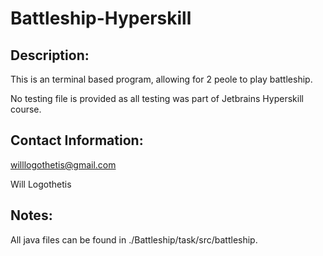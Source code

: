 # Battleship-Hyperskill

## Description:
This is an terminal based program, allowing for 2 peole to play battleship. 

No testing file is provided as all testing was part of Jetbrains Hyperskill course.

## Contact Information: 

willlogothetis@gmail.com

Will Logothetis

## Notes:

All java files can be found in ./Battleship/task/src/battleship.
